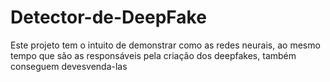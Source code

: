 # Detector-de-DeepFake
Este projeto tem o intuito de demonstrar como as redes neurais, ao mesmo tempo que são as responsáveis pela criação dos deepfakes, também conseguem devesvenda-las
